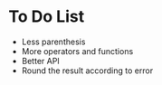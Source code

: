 # To Do List
* Less parenthesis
* More operators and functions
* Better API
* Round the result according to error
